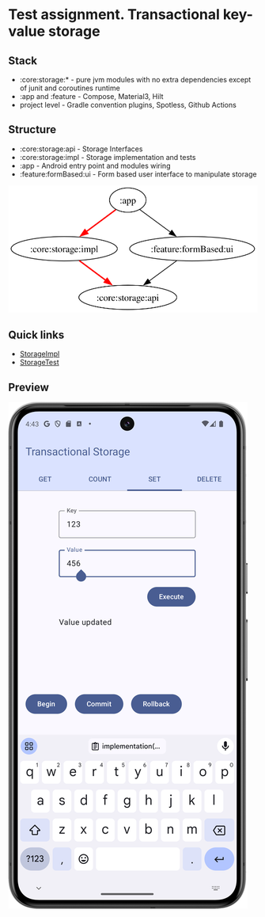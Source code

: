 # Test assignment. Transactional key-value storage

## Stack
- :core:storage:* - pure jvm modules with no extra dependencies except of junit and coroutines runtime
- :app and :feature - Compose, Material3, Hilt
- project level - Gradle convention plugins, Spotless, Github Actions

## Structure

- :core:storage:api - Storage Interfaces
- :core:storage:impl - Storage implementation and tests
- :app - Android entry point and modules wiring
- :feature:formBased:ui - Form based user interface to manipulate storage

![img](docs/dep-graph.svg)

## Quick links
- [StorageImpl](core/storage/impl/src/main/kotlin/org/zayass/assessment/storage/core/Storage.kt)
- [StorageTest](core/storage/impl/src/test/kotlin/org/zayass/assessment/storage/core/StorageTest.kt)

## Preview
![img](docs/screenshot.png)